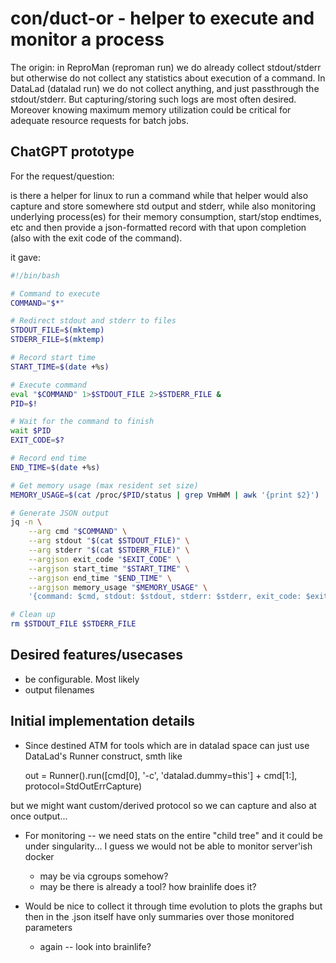 # con/duct-or - helper to execute and monitor a process

The origin: in ReproMan (reproman run) we do already collect stdout/stderr but otherwise do not collect any statistics about execution of a command.
In DataLad (datalad run) we do not collect anything, and just passthrough the stdout/stderr.
But capturing/storing such logs are most often desired.
Moreover knowing maximum memory utilization could be critical for adequate resource requests for batch jobs.

## ChatGPT prototype

For the request/question:

is there a helper for linux to run a command while that helper would also capture and store somewhere std output and stderr, while also monitoring underlying process(es) for their memory consumption, start/stop endtimes, etc and then provide  a json-formatted record with that upon completion (also with the exit code of the command).

it gave:

```bash
#!/bin/bash

# Command to execute
COMMAND="$*"

# Redirect stdout and stderr to files
STDOUT_FILE=$(mktemp)
STDERR_FILE=$(mktemp)

# Record start time
START_TIME=$(date +%s)

# Execute command
eval "$COMMAND" 1>$STDOUT_FILE 2>$STDERR_FILE &
PID=$!

# Wait for the command to finish
wait $PID
EXIT_CODE=$?

# Record end time
END_TIME=$(date +%s)

# Get memory usage (max resident set size)
MEMORY_USAGE=$(cat /proc/$PID/status | grep VmHWM | awk '{print $2}')

# Generate JSON output
jq -n \
    --arg cmd "$COMMAND" \
    --arg stdout "$(cat $STDOUT_FILE)" \
    --arg stderr "$(cat $STDERR_FILE)" \
    --argjson exit_code "$EXIT_CODE" \
    --argjson start_time "$START_TIME" \
    --argjson end_time "$END_TIME" \
    --argjson memory_usage "$MEMORY_USAGE" \
    '{command: $cmd, stdout: $stdout, stderr: $stderr, exit_code: $exit_code, start_time: $start_time, end_time: $end_time, memory_usage_kb: $memory_usage}'

# Clean up
rm $STDOUT_FILE $STDERR_FILE
```

## Desired features/usecases

- be configurable. Most likely 
- output filenames 

## Initial implementation details

- Since destined ATM for tools which are in datalad space can just use DataLad's Runner construct, smth like

    out = Runner().run([cmd[0], '-c', 'datalad.dummy=this'] + cmd[1:], protocol=StdOutErrCapture)

but we might want custom/derived protocol so we can capture and also at once output...

- For monitoring -- we need stats on the entire "child tree" and it could be under singularity... I guess we would not be able to monitor server'ish docker 

  - may be via cgroups somehow?
  - may be there is already a tool? how brainlife does it?

- Would be nice to collect it through time evolution to plots the graphs but then in the .json itself have only summaries over those monitored parameters

  - again -- look into brainlife?
